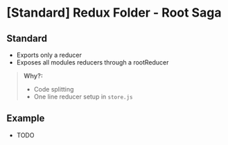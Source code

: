 # [Standard] Redux Folder - Root Saga

## Standard

- Exports only a reducer
- Exposes all modules reducers through a rootReducer

> **Why?:**
> - Code splitting
> - One line reducer setup in `store.js`

## Example

- TODO
